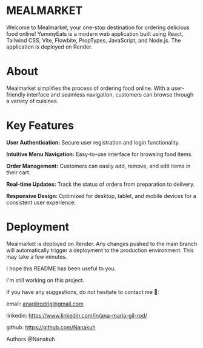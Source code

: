 # MEALMARKET

Welcome to Mealmarket, your one-stop destination for ordering delicious food online! YummyEats is a modern web application built using React, Tailwind CSS, Vite, Flowbite, PropTypes, JavaScript, and Node.js. The application is deployed on Render.

# About
Mealmarket simplifies the process of ordering food online. With a user-friendly interface and seamless navigation, customers can browse through a variety of cuisines.

# Key Features

**User Authentication:** Secure user registration and login functionality.

**Intuitive Menu Navigation:** Easy-to-use interface for browsing food items.

**Order Management:** Customers can easily add, remove, and edit items in their cart.

**Real-time Updates:** Track the status of orders from preparation to delivery.

**Responsive Design:** Optimized for desktop, tablet, and mobile devices for a consistent user experience.

# Deployment
Mealmarket is deployed on Render. Any changes pushed to the main branch will automatically trigger a deployment to the production environment. This may take a few minutes.

I hope this README has been useful to you.

I'm still working on this project.

If you have any suggestions, do not hesitate to contact me 🙂:

email: anagilrodrig@gmail.com

linkedin: https://www.linkedin.com/in/ana-maria-gil-rod/

github: https://github.com/Nanakuh

Authors @Nanakuh
